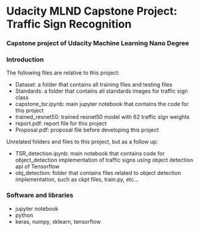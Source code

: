 # Udacity MLND Capstone Project: Traffic Sign Recognition
### Capstone project of Udacity Machine Learning Nano Degree
### Introduction
The following files are relative to this project:
  - Dataset: a folder that contains all training files and testing files
  - Standards: a folder that contains all standards images for traffic sign class
  - capstone_tsr.ipynb: main jupyter notebook that contains the code for this project
  - trained_resnet50: trained resnet50 model with 62 traffic sign weights 
  - report.pdf: report file for this project
  - Proposal.pdf: proposal file before developing this project

Unrelated folders and files to this project, but as a follow up: 
  - TSR_detection.ipynb: main notebook that contains code for object_detection implementation of traffic signs using object detection api of Tensorflow
  - obj_detection: folder that contains files related to object detection implementation, such as ckpt files, train.py, etc...

### Software and libraries
  - jupyter notebook
  - python 
  - keras, numpy, sklearn, tensorflow

